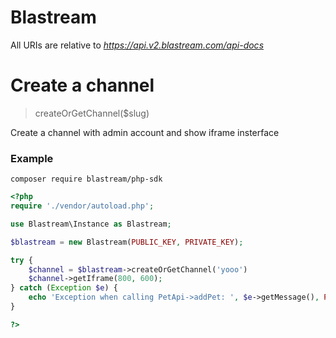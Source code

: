
# Blastream

All URIs are relative to *https://api.v2.blastream.com/api-docs*

# Create a channel
> createOrGetChannel($slug)

Create a channel with admin account and show iframe insterface

### Example

```
composer require blastream/php-sdk
```

```php
<?php
require './vendor/autoload.php';

use Blastream\Instance as Blastream;

$blastream = new Blastream(PUBLIC_KEY, PRIVATE_KEY); 

try {
    $channel = $blastream->createOrGetChannel('yooo')
	$channel->getIframe(800, 600);
} catch (Exception $e) {
    echo 'Exception when calling PetApi->addPet: ', $e->getMessage(), PHP_EOL;
}

?>
```



